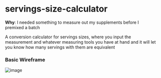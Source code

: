 # servings-size-calculator

**Why**: I needed something to measure out my supplements before I premixed a batch

A conversion calculator for servings sizes, where you input the measurement and whatever measuring tools you have at hand and it will let you know how many servings with them are equivalent

### Basic Wireframe
![image](https://user-images.githubusercontent.com/58574404/205774665-33d75532-0e3c-4f2d-87cb-769ab4de5ac2.png)

